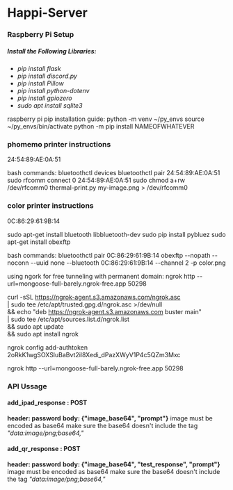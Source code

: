 # Happi-Server

### Raspberry Pi Setup
##### Install the Following Libraries:
- *pip install flask*
- *pip install discord.py*
- *pip install Pillow*
- *pip install python-dotenv*
- *pip install gpiozero*
- *sudo apt install sqlite3*

raspberry pi pip installation guide:
python -m venv ~/py_envs
source ~/py_envs/bin/activate
python -m pip install NAMEOFWHATEVER

### phomemo printer instructions
24:54:89:AE:0A:51

bash commands:
bluetoothctl devices
bluetoothctl pair 24:54:89:AE:0A:51
sudo rfcomm connect 0 24:54:89:AE:0A:51
sudo chmod a+rw /dev/rfcomm0
thermal-print.py my-image.png > /dev/rfcomm0

### color printer instructions
0C:86:29:61:9B:14

sudo apt-get install bluetooth libbluetooth-dev
sudo pip install pybluez
sudo apt-get install obexftp


bash commands:
bluetoothctl pair 0C:86:29:61:9B:14
obexftp --nopath --noconn --uuid none --bluetooth 0C:86:29:61:9B:14 --channel 2 -p color.png

using ngork for free tunneling with permanent domain:
ngrok http --url=mongoose-full-barely.ngrok-free.app 50298

curl -sSL https://ngrok-agent.s3.amazonaws.com/ngrok.asc \
	| sudo tee /etc/apt/trusted.gpg.d/ngrok.asc >/dev/null \
	&& echo "deb https://ngrok-agent.s3.amazonaws.com buster main" \
	| sudo tee /etc/apt/sources.list.d/ngrok.list \
	&& sudo apt update \
	&& sudo apt install ngrok

ngrok config add-authtoken 2oRkK1wgSOXSluBaBvt2il8Xedi_dPazXWyV1P4c5QZm3Mxc

ngrok http --url=mongoose-full-barely.ngrok-free.app 50298


### API Ussage

#### add_ipad_response : POST
**header: password**
**body: {"image_base64", "prompt"}**
image must be encoded as base64
make sure the base64 doesn't include the tag *"data:image/png;base64,"*


#### add_qr_response : POST
**header: password**
**body: {"image_base64", "test_response", "prompt"}**
image must be encoded as base64
make sure the base64 doesn't include the tag *"data:image/png;base64,"*
